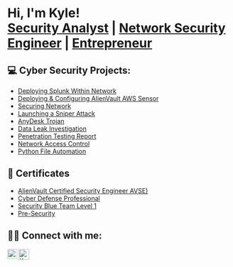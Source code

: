 <h1>Hi, I'm Kyle! <br/><a href="https://github.com/KS9O">Security Analyst</a> | <a href="https://www.linkedin.com/in/Kyle-Sopt/">Network Security Engineer</a> | <a href="https://www.ekcheointl.com/">Entrepreneur</a></h1>

<h2>💻 Cyber Security Projects:</h2>

- [Deploying Splunk Within Network](https://github.com/KS9O/Creating-SIEM-Connecting-Network-and-Log-Queries/)
- [Deploying & Configuring AlienVault AWS Sensor](https://github.com/KS9O/Python-File-Integrity/blob/main/README.md)
- [Securing Network](https://github.com/KS9O/Securing-My-Network-Project-Lab/)
- [Launching a Sniper Attack](https://github.com/KS9O/Burp-Suite-Intercept-and-Access/)
- [AnyDesk Trojan](https://github.com/KS9O/AnyDesk-Trojan/blob/main/README.md)
- [Data Leak Investigation](https://github.com/KS9O/Data-Leak-Investigation/blob/main/README.md)
- [Penetration Testing Report](https://github.com/KS9O/PT-Report-For-XSS/blob/main/PT%20Report%20for%20XSS.pdf)
- [Network Access Control](https://github.com/KS9O/2N-Commander-Install-Configuration-on-the-Field/blob/main/README.md)
- [Python File Automation](https://github.com/KS9O/Python-File-Integrity/blob/main/README.md)
  
<h2> 📃 Certificates</h2>  

- [AlienVault Certified Security Engineer AVSE)](https://github.com/KS9O/AVSE-Certificate/blob/main/AlienVault%20(AVSE)%20Certificate.pdf)
- [Cyber Defense Professional](https://github.com/KS9O/Cyber-Defense-Professional/blob/main/README.md)
- [Security Blue Team Level 1]([https://github.com/KS9O/KS9O/assets/132106064/2ba8a847-dc32-4d09-b069-fa66fc5917fd](https://github.com/KS9O/Certificates/blob/5cb95177adf4baed4a48ec20b3f97721d63e62c9/assets/Blue%20Team%20Level%201%20(BTL1)-Certification.pdf)](https://private-user-images.githubusercontent.com/132106064/438437157-f7047bb8-88d6-4927-a672-e4e28b3892b5.jpg?jwt=eyJhbGciOiJIUzI1NiIsInR5cCI6IkpXVCJ9.eyJpc3MiOiJnaXRodWIuY29tIiwiYXVkIjoicmF3LmdpdGh1YnVzZXJjb250ZW50LmNvbSIsImtleSI6ImtleTUiLCJleHAiOjE3NDU4NzUzMzksIm5iZiI6MTc0NTg3NTAzOSwicGF0aCI6Ii8xMzIxMDYwNjQvNDM4NDM3MTU3LWY3MDQ3YmI4LTg4ZDYtNDkyNy1hNjcyLWU0ZTI4YjM4OTJiNS5qcGc_WC1BbXotQWxnb3JpdGhtPUFXUzQtSE1BQy1TSEEyNTYmWC1BbXotQ3JlZGVudGlhbD1BS0lBVkNPRFlMU0E1M1BRSzRaQSUyRjIwMjUwNDI4JTJGdXMtZWFzdC0xJTJGczMlMkZhd3M0X3JlcXVlc3QmWC1BbXotRGF0ZT0yMDI1MDQyOFQyMTE3MTlaJlgtQW16LUV4cGlyZXM9MzAwJlgtQW16LVNpZ25hdHVyZT0wNDQ2NGIwN2MxNmY5Zjc1YmM3ODA0MjRmZGU1ZmM2MmZkYjlkYjhlZTNhYzExMjBiMTdiYTQwN2RjNGJlNzU4JlgtQW16LVNpZ25lZEhlYWRlcnM9aG9zdCJ9._qt_spH9oQL46JAqCXH6-NRJmEMBV1r8COC0pSJS0Lw))
- [Pre-Security](https://github.com/KS9O/KS9O/assets/132106064/2ba8a847-dc32-4d09-b069-fa66fc5917fd)

<h2> 🤝🏼 Connect with me:</h2>

[<img align="left" alt="KyleSopt | LinkedIn" width="22px" src="https://cdn.jsdelivr.net/npm/simple-icons@v3/icons/linkedin.svg" />][linkedin]
[<img align="left" alt="KyleSopt | TryHackMe" width="24px" src="https://github.com/KS9O/KS9O/assets/132106064/8e16dd3d-4d11-45d6-97c7-97b22d1a0960" />][tryhackme]

[linkedin]: https://linkedin.com/in/Kyle-Sopt/
[tryhackme]: https://tryhackme.com/p/KS90
<!--
**KS9O/KS9O** is a ✨ _special_ ✨ repository because its `README.md` (this file) appears on your GitHub profile.

Here are some ideas to get you started:

- 🔭 I’m currently working on ...
- 🌱 I’m currently learning ...
- 👯 I’m looking to collaborate on ...
- 🤔 I’m looking for help with ...
- 💬 Ask me about ...
- 📫 How to reach me: ...
- 😄 Pronouns: ...
- ⚡ Fun fact: ...
-->
